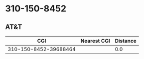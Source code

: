 # 310-150-8452
## AT&T


| CGI | Nearest CGI | Distance |
|-----|-------------|----------|
| 310-150-8452-39688464 |  | 0.0 |
